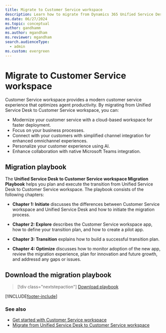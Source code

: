 ```yaml
---
title: Migrate to Customer Service workspace
description: Learn how to migrate from Dynamics 365 Unified Service Desk to Customer Service workspace.
ms.date: 06/27/2024
ms.topic: conceptual
author: gandhamm
ms.author: mgandham
ms.reviewer: mgandham
search.audienceType: 
  - admin
ms.custom: evergreen
---
```


# Migrate to Customer Service workspace

Customer Service workspace provides a modern customer service experience that optimizes agent productivity. By migrating from Unified Service Desk to Customer Service workspace, you can:

- Modernize your customer service with a cloud-based workspace for faster deployment.
- Focus on your business processes.
- Connect with your customers with simplified channel integration for enhanced omnichannel experiences.
- Personalize your customer experience using AI.
- Enhance collaboration with native Microsoft Teams integration.

## Migration playbook

The **Unified Service Desk to Customer Service workspace Migration Playbook** helps you plan and execute the transition from Unified Service Desk to Customer Service workspace. The playbook consists of the following chapters:

- **Chapter 1: Initiate** discusses the differences between Customer Service workspace and Unified Service Desk and how to initiate the migration process.

- **Chapter 2: Explore** describes the Customer Service workspace app, how to define your transition plan, and how to create a pilot app.

- **Chapter 3: Transition** explains how to build a successful transition plan.

- **Chapter 4: Optimize** discusses how to monitor adoption of the new app, review the migration experience, plan for innovation and future growth, and addressd any gaps or issues.

## Download the migration playbook

> [!div class="nextstepaction"]
> [Download playbook](https://go.microsoft.com/fwlink/?linkid=2197624)

[!INCLUDE[footer-include](../../includes/footer-banner.md)]

### See also

- [Get started with Customer Service workspace](../../customer-service/implement/csw-overview.md)
- [Migrate from Unified Service Desk to Customer Service workspace](/dynamics365/guidance/resources/cs-usd-migration-guide)  
